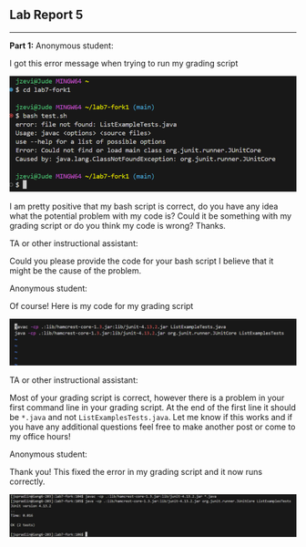 ## **Lab Report 5**
---
**Part 1:**
Anonymous student:

  I got this error message when trying to run my grading script
  
  ![Image](error_message1.png)

  I am pretty positive that my bash script is correct, do you have any idea what the potential problem with my code is?
  Could it be something with my grading script or do you think my code is wrong? Thanks.
  

TA or other instructional assistant:

  Could you please provide the code for your bash script I believe that it might be the cause of the problem.

Anonymous student:

  Of course! Here is my code for my grading script
  
  ![Image](test.sh.png)


TA or other instructional assistant:

  Most of your grading script is correct, however there is a problem in your first command line in your grading script. At
  the end of the first line it should be `*.java` and not `ListExamplesTests.java`. Let me know if this works and if you 
  have any additional questions feel free to make another post or come to my office hours!


Anonymous student:

  Thank you! This fixed the error in my grading script and it now runs correctly.
  
  ![Image](test_pass123.png)
